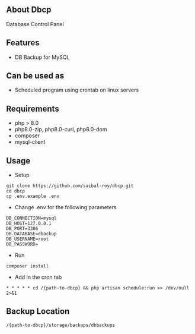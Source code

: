 ## About Dbcp
Database Control Panel

## Features
- DB Backup for MySQL

## Can be used as
- Scheduled program using crontab on linux servers

## Requirements
- php > 8.0
- php8.0-zip, php8.0-curl, php8.0-dom
- composer
- mysql-client

## Usage
- Setup
```
git clone https://github.com/saibal-roy/dbcp.git
cd dbcp
cp .env.example .env
```
- Change .env for the following parameters
```
DB_CONNECTION=mysql
DB_HOST=127.0.0.1
DB_PORT=3306
DB_DATABASE=dbackup
DB_USERNAME=root
DB_PASSWORD=
```
- Run
```
composer install
```
- Add in the cron tab
```
* * * * * cd /{path-to-dbcp} && php artisan schedule:run >> /dev/null 2>&1
```

## Backup Location
```
/{path-to-dbcp}/storage/backups/dbbackups
```

